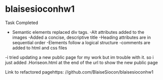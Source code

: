 # blaisesioconhw1


Task Completed
- Semantic elements replaced div tags.
-Alt attributes added to the images
-Added a concise, descriptive title
-Heading attributes are in sequential order
-Elements follow a logical structure
-comments are added to html and css files

-i tried updating a new public page for my work but im trouble with it. so i just added .Horiseon.html at the end of the url to show the new public page

Link to refactored pagehttps:
//github.com/BlaiseSiocon/blaisesioconhw1


